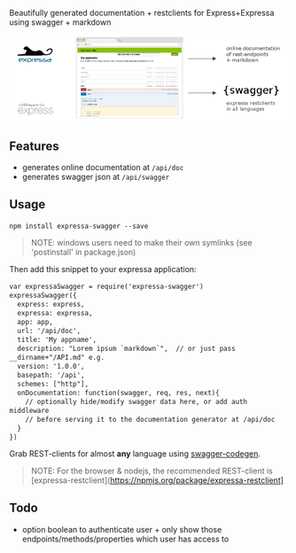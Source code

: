 Beautifully generated documentation + restclients for Express+Expressa using swagger + markdown 

![](https://github.com/coderofsalvation/expressa-swagger/raw/master/expressa.png)

## Features

* generates online documentation at `/api/doc`
* generates swagger json at `/api/swagger`

## Usage

    npm install expressa-swagger --save

> NOTE: windows users need to make their own symlinks (see 'postinstall' in package.json)

Then add this snippet to your expressa application:

    var expressaSwagger = require('expressa-swagger')
    expressaSwagger({
      express: express, 
      expressa: expressa, 
      app: app, 
      url: '/api/doc', 
      title: 'My appname', 
      description: "Lorem ipsum `markdown`",  // or just pass  __dirname+"/API.md" e.g.
      version: '1.0.0', 
      basepath: '/api', 
      schemes: ["http"], 
      onDocumentation: function(swagger, req, res, next){
        // optionally hide/modify swagger data here, or add auth middleware 
        // before serving it to the documentation generator at /api/doc
      }
    })

Grab REST-clients for almost __any__ language using [swagger-codegen](http://swagger.io/swagger-codegen).

> NOTE: For the browser & nodejs, the recommended REST-client is [expressa-restclient](https://npmjs.org/package/expressa-restclient]

## Todo 

* option boolean to authenticate user + only show those endpoints/methods/properties which user has access to 
